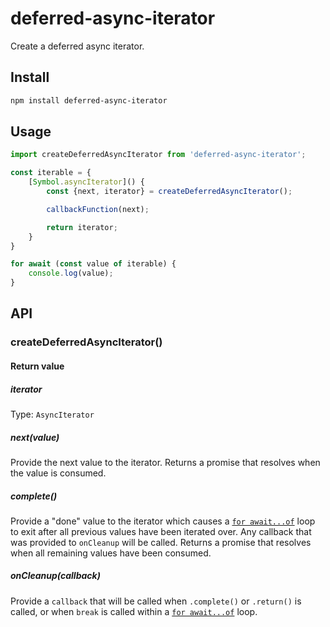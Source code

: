 # deferred-async-iterator

Create a deferred async iterator.

## Install

```sh
npm install deferred-async-iterator
```

## Usage

```js
import createDeferredAsyncIterator from 'deferred-async-iterator';

const iterable = {
	[Symbol.asyncIterator]() {
		const {next, iterator} = createDeferredAsyncIterator();

		callbackFunction(next);

		return iterator;
	}
}

for await (const value of iterable) {
	console.log(value);
}
```

## API

### createDeferredAsyncIterator()

#### Return value

##### iterator

Type: `AsyncIterator`

##### next(value)

Provide the next value to the iterator. Returns a promise that resolves when the value is consumed.

##### complete()

Provide a "done" value to the iterator which causes a [`for await...of`](https://developer.mozilla.org/en-US/docs/Web/JavaScript/Reference/Statements/for-await...of) loop to exit after all previous values have been iterated over. Any callback that was provided to `onCleanup` will be called. Returns a promise that resolves when all remaining values have been consumed.

##### onCleanup(callback)

Provide a `callback` that will be called when `.complete()` or `.return()` is called, or when `break` is called within a [`for await...of`](https://developer.mozilla.org/en-US/docs/Web/JavaScript/Reference/Statements/for-await...of) loop.
